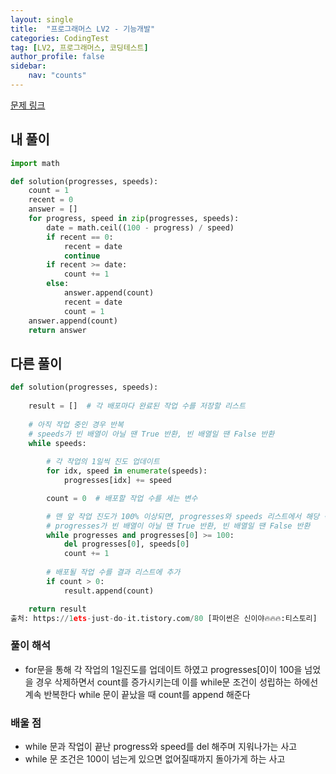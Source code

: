 ```yaml
---
layout: single
title:  "프로그래머스 LV2 - 기능개발"
categories: CodingTest
tag: [LV2, 프로그래머스, 코딩테스트]
author_profile: false
sidebar: 
    nav: "counts"
---
```


[문제 링크](https://school.programmers.co.kr/learn/courses/30/lessons/42586)


## 내 풀이
```python
import math

def solution(progresses, speeds):
    count = 1
    recent = 0
    answer = []
    for progress, speed in zip(progresses, speeds):
        date = math.ceil((100 - progress) / speed)
        if recent == 0:
            recent = date
            continue
        if recent >= date:
            count += 1
        else:
            answer.append(count)
            recent = date
            count = 1
    answer.append(count)
    return answer
```

## 다른 풀이
```python
def solution(progresses, speeds):
    
    result = []  # 각 배포마다 완료된 작업 수를 저장할 리스트
    
    # 아직 작업 중인 경우 반복
    # speeds가 빈 배열이 아닐 땐 True 반환, 빈 배열일 땐 False 반환
    while speeds:
        
        # 각 작업의 1일씩 진도 업데이트
        for idx, speed in enumerate(speeds):
            progresses[idx] += speed

        count = 0  # 배포할 작업 수를 세는 변수

        # 맨 앞 작업 진도가 100% 이상되면, progresses와 speeds 리스트에서 해당 작업 제거하고 작업 수 증가
        # progresses가 빈 배열이 아닐 땐 True 반환, 빈 배열일 땐 False 반환
        while progresses and progresses[0] >= 100:
            del progresses[0], speeds[0]
            count += 1
        
        # 배포될 작업 수를 결과 리스트에 추가
        if count > 0:
            result.append(count)

    return result
출처: https://1ets-just-do-it.tistory.com/80 [파이썬은 신이야🔥🔥🔥:티스토리]
```

### 풀이 해석

- for문을 통해 각 작업의 1일진도를 업데이트 하였고
progresses[0]이 100을 넘었을 경우 삭제하면서 count를 증가시키는데
이를 while문 조건이 성립하는 하에선 계속 반복한다
while 문이 끝났을 때 count를 append 해준다

### 배울 점

- while 문과 작업이 끝난 progress와 speed를 del 해주며 지워나가는 사고
- while 문 조건은 100이 넘는게 있으면 없어질때까지 돌아가게 하는 사고
